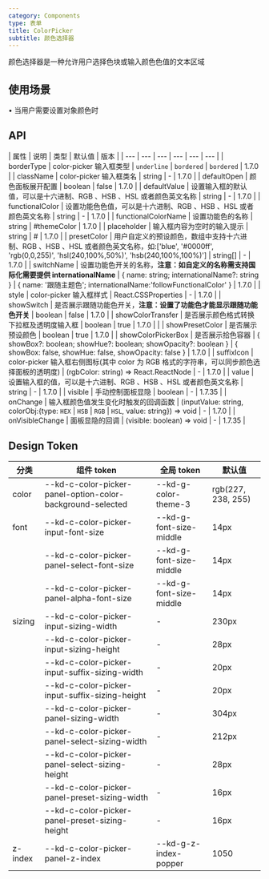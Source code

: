 ```yaml
---
category: Components
type: 表单
title: ColorPicker
subtitle: 颜色选择器
---
```


颜色选择器是一种允许用户选择色块或输入颜色色值的文本区域

## 使用场景

• 当用户需要设置对象颜色时

## API

| 属性 | 说明 | 类型 | 默认值 | 版本 |
| --- | --- | --- | --- | --- | --- |
| borderType | color-picker 输入框类型 | `underline` \| `bordered` | `bordered` | 1.7.0 |
| className | color-picker 输入框类名 | string | - | 1.7.0 |
| defaultOpen | 颜色面板展开配置 | boolean | false | 1.7.0 |
| defaultValue | 设置输入框的默认值，可以是十六进制、RGB 、HSB 、HSL 或者颜色英文名称 | string | - | 1.7.0 |
| functionalColor | 设置功能色色值，可以是十六进制、RGB 、HSB 、HSL 或者颜色英文名称 | string | - | 1.7.0 |
| functionalColorName | 设置功能色的名称 | string | #themeColor | 1.7.0 |
| placeholder | 输入框内容为空时的输入提示 | string | # | 1.7.0 |
| presetColor | 用户自定义的预设颜色，数组中支持十六进制、RGB 、HSB 、HSL 或者颜色英文名称，如:\['blue', '#0000ff', 'rgb(0,0,255)', 'hsl(240,100%,50%)', 'hsb(240,100%,100%)'\] | string[] | - | 1.7.0 |
| switchName | 设置功能色开关的名称，**注意：如自定义的名称需支持国际化需要提供 internationalName** | { name: string; internationalName?: string } | { name: '跟随主题色'; internationalName:'followFunctionalColor' } | 1.7.0 |
| style | color-picker 输入框样式 | React.CSSProperties | - | 1.7.0 |
| showSwitch | 是否展示跟随功能色开关，**注意：设置了功能色才能显示跟随功能色开关** | boolean | false | 1.7.0 |
| showColorTransfer | 是否展示颜色格式转换下拉框及透明度输入框 | boolean | true | 1.7.0 |  |
| showPresetColor | 是否展示预设颜色 | boolean | true | 1.7.0 |
| showColorPickerBox | 是否展示拾色容器 | { showBox?: boolean; showHue?: boolean; showOpacity?: boolean } | { showBox: false, showHue: false, showOpacity: false } | 1.7.0 |
| suffixIcon | color-picker 输入框右侧图标(其中 color 为 RGB 格式的字符串，可以同步颜色选择面板的透明度) | (rgbColor: string) => React.ReactNode | - | 1.7.0 |
| value | 设置输入框的值，可以是十六进制、RGB 、HSB 、HSL 或者颜色英文名称 | string | - | 1.7.0 |
| visible | 手动控制面板显隐 | boolean | - | 1.7.35 |
| onChange | 输入框颜色值发生变化时触发的回调函数 | (inputValue: string, colorObj:{type: `HEX` \| `HSB` \| `RGB` \| `HSL`, value: string}) => void | - | 1.7.0 |
| onVisibleChange | 面板显隐的回调 | (visible: boolean) => void | - | 1.7.35 |

## Design Token

| 分类    | 组件 token                                                 | 全局 token              | 默认值             |
| ------- | ---------------------------------------------------------- | ----------------------- | ------------------ |
| color   | --kd-c-color-picker-panel-option-color-background-selected | --kd-g-color-theme-3    | rgb(227, 238, 255) |
| font    | --kd-c-color-picker-input-font-size                        | --kd-g-font-size-middle | 14px               |
|         | --kd-c-color-picker-panel-select-font-size                 | --kd-g-font-size-middle | 14px               |
|         | --kd-c-color-picker-panel-alpha-font-size                  | --kd-g-font-size-middle | 14px               |
| sizing  | --kd-c-color-picker-input-sizing-width                     | -                       | 230px              |
|         | --kd-c-color-picker-input-sizing-height                    | -                       | 28px               |
|         | --kd-c-color-picker-input-suffix-sizing-width              | -                       | 20px               |
|         | --kd-c-color-picker-input-suffix-sizing-height             | -                       | 20px               |
|         | --kd-c-color-picker-panel-sizing-width                     | -                       | 304px              |
|         | --kd-c-color-picker-panel-select-sizing-width              | -                       | 212px              |
|         | --kd-c-color-picker-panel-select-sizing-height             | -                       | 28px               |
|         | --kd-c-color-picker-panel-preset-sizing-width              | -                       | 16px               |
|         | --kd-c-color-picker-panel-preset-sizing-height             | -                       | 16px               |
| z-index | --kd-c-color-picker-panel-z-index                          | --kd-g-z-index-popper   | 1050               |
